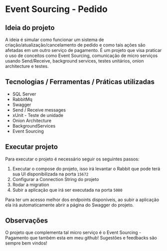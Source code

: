 # Event Sourcing - Pedido

## Ideia do projeto
A ideia é simular como funcionar um sistema de criação/atualização/cancelamento de pedido e como tais ações são afetadas em um outro serviço de pagamento. É um projeto que visa praticar o uso de conceitos como Event Sourcing, comunicação de micro serviços usando Send/Receive, background services, testes unitários, onion architecture e testes.

## Tecnologias / Ferramentas / Práticas utilizadas
- SQL Server
- RabbitMq
- Swagger
- Send / Receive messages
- xUnit - Teste de unidade
- Onion Architecture
- BackgroundServices
- Event Sourcing

## Executar projeto

Para executar o projeto é necessário seguir os seguintes passos:

1. Executar o compose do projeto, isso irá levantar o Rabbit que pode terá sua UI disponibilizada na porta `15672`
2. Configurar a Connection String do projeto
3. Rodar a migration
4. Subir a aplicação que irá ser executada na porta `5000`

Para ter um acesso melhor dos endpoints disponíveis, ao subir a aplicação ela irá automaticamente abrir a página do Swagger do projeto.


## Observações
O projeto que complementa tal micro serviço é o Event Sourcing - Pagamento que também esta em meu github! Sugestões e feedbacks são sempre bem vindos!
